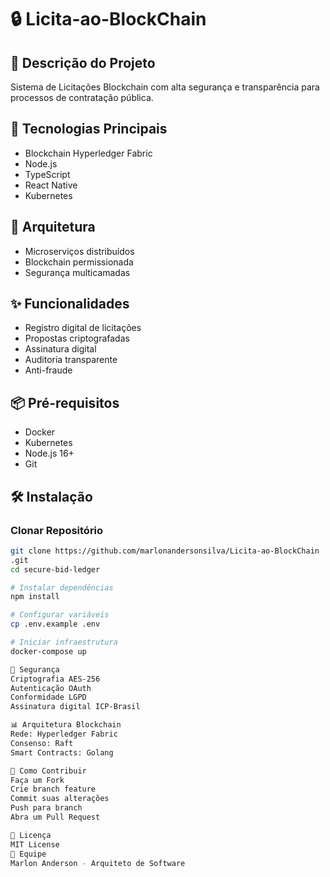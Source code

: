 # 🔒 Licita-ao-BlockChain


## 📝 Descrição do Projeto
Sistema de Licitações Blockchain com alta segurança e transparência para processos de contratação pública.

## 🚀 Tecnologias Principais
- Blockchain Hyperledger Fabric
- Node.js
- TypeScript
- React Native
- Kubernetes

## 🔧 Arquitetura
- Microserviços distribuídos
- Blockchain permissionada
- Segurança multicamadas

## ✨ Funcionalidades
- Registro digital de licitações
- Propostas criptografadas
- Assinatura digital
- Auditoria transparente
- Anti-fraude

## 📦 Pré-requisitos
- Docker
- Kubernetes
- Node.js 16+
- Git

## 🛠️ Instalação

### Clonar Repositório
```bash
git clone https://github.com/marlonandersonsilva/Licita-ao-BlockChain
.git
cd secure-bid-ledger

# Instalar dependências
npm install

# Configurar variáveis
cp .env.example .env

# Iniciar infraestrutura
docker-compose up

🔐 Segurança
Criptografia AES-256
Autenticação OAuth
Conformidade LGPD
Assinatura digital ICP-Brasil

📊 Arquitetura Blockchain
Rede: Hyperledger Fabric
Consenso: Raft
Smart Contracts: Golang

🤝 Como Contribuir
Faça um Fork
Crie branch feature
Commit suas alterações
Push para branch
Abra um Pull Request

📄 Licença
MIT License
👥 Equipe
Marlon Anderson - Arquiteto de Software

